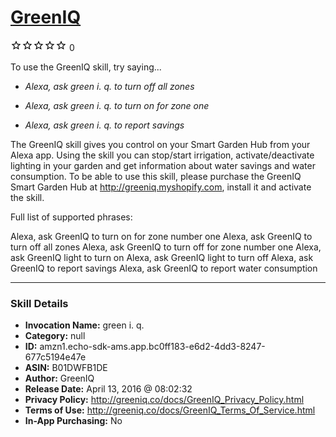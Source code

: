 # [GreenIQ](http://alexa.amazon.com/#skills/amzn1.echo-sdk-ams.app.bc0ff183-e6d2-4dd3-8247-677c5194e47e)
![0 stars](../../images/ic_star_border_black_18dp_1x.png)![0 stars](../../images/ic_star_border_black_18dp_1x.png)![0 stars](../../images/ic_star_border_black_18dp_1x.png)![0 stars](../../images/ic_star_border_black_18dp_1x.png)![0 stars](../../images/ic_star_border_black_18dp_1x.png) 0

To use the GreenIQ skill, try saying...

* *Alexa, ask green i. q. to turn off all zones*

* *Alexa, ask green i. q. to turn on for zone one*

* *Alexa, ask green i. q. to report savings*

The GreenIQ skill gives you control on your Smart Garden Hub from your Alexa app. 
Using the skill you can stop/start irrigation, activate/deactivate lighting in your garden and get information about water savings and water consumption.
To be able to use this skill, please purchase the GreenIQ Smart Garden Hub at http://greeniq.myshopify.com, install it and activate the skill.

Full list of supported phrases:

Alexa, ask GreenIQ to turn on for zone number one
Alexa, ask GreenIQ to turn off all zones
Alexa, ask GreenIQ to turn off for zone number one
Alexa, ask GreenIQ light to turn on
Alexa, ask GreenIQ light to turn off
Alexa, ask GreenIQ to report savings
Alexa, ask GreenIQ to report water consumption

***

### Skill Details

* **Invocation Name:** green i. q.
* **Category:** null
* **ID:** amzn1.echo-sdk-ams.app.bc0ff183-e6d2-4dd3-8247-677c5194e47e
* **ASIN:** B01DWFB1DE
* **Author:** GreenIQ
* **Release Date:** April 13, 2016 @ 08:02:32
* **Privacy Policy:** http://greeniq.co/docs/GreenIQ_Privacy_Policy.html
* **Terms of Use:** http://greeniq.co/docs/GreenIQ_Terms_Of_Service.html
* **In-App Purchasing:** No
